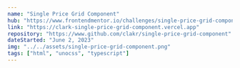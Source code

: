 ```yaml
---
name: "Single Price Grid Component"
hub: "https://www.frontendmentor.io/challenges/single-price-grid-component-5ce41129d0ff452fec5abbbc"
link: "https://clark-single-price-grid-component.vercel.app"
repository: "https://www.github.com/clakr/single-price-grid-component"
dateStarted: "June 2, 2023"
img: "../../assets/single-price-grid-component.png"
tags: ["html", "unocss", "typescript"]
---
```


